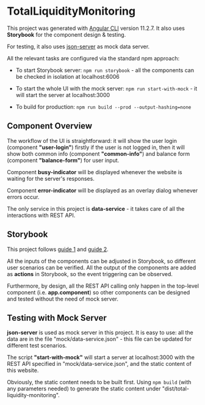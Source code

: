 # TotalLiquidityMonitoring

This project was generated with [Angular CLI](https://github.com/angular/angular-cli) version 11.2.7. It also uses **Storybook** for the component design & testing.

For testing, it also uses [json-server](https://github.com/typicode/json-server) as mock data server.

All the relevant tasks are configured via the standard npm approach:

* To start Storybook server: `npm run storybook` - all the components can be checked in isolation at localhost:6006

* To start the whole UI with the mock server: `npm run start-with-mock` - it will start the server at localhost:3000

* To build for production: `npm run build --prod --output-hashing=none`

## Component Overview

The workflow of the UI is straightforward: it will show the user login (component **"user-login"**) firstly if the user is not logged in, 
then it will show both common info (component **"common-info"**) and balance form (component **"balance-form"**) for user input.

Component **busy-indicator** will be displayed whenever the website is waiting for the server's responses.

Component **error-indicator** will be displayed as an overlay dialog whenever errors occur.

The only service in this project is **data-service** - it takes care of all the interactions with REST API.

## Storybook

This project follows [guide 1](https://storybook.js.org/docs/angular/get-started/introduction) and [guide 2](https://storybook.js.org/tutorials/intro-to-storybook/angular/en/get-started/).

All the inputs of the components can be adjusted in Storybook, so different user scenarios can be verified. 
All the output of the components are added as **actions** in Storybook, so the event triggering can be observed.

Furthermore, by design, all the REST API calling only happen in the top-level component (i.e. **app.component**) so other components can be designed and tested without the need of mock server.

## Testing with Mock Server

**json-server** is used as mock server in this project. It is easy to use: all the data are in the file "mock/data-service.json" - this file can be updated for different test scenarios.

The script **"start-with-mock"** will start a server at localhost:3000 with the REST API specified in "mock/data-service.json", and the static content of this website.

Obviously, the static content needs to be built first. Using `npm build` (with any parameters needed) to generate the static content under "dist/total-liquidity-monitoring".
